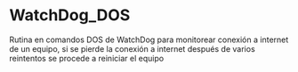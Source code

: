# WatchDog_DOS
Rutina en comandos DOS de WatchDog para monitorear conexión a internet de un equipo, si se pierde la conexión a internet después de varios reintentos se procede a reiniciar el equipo
